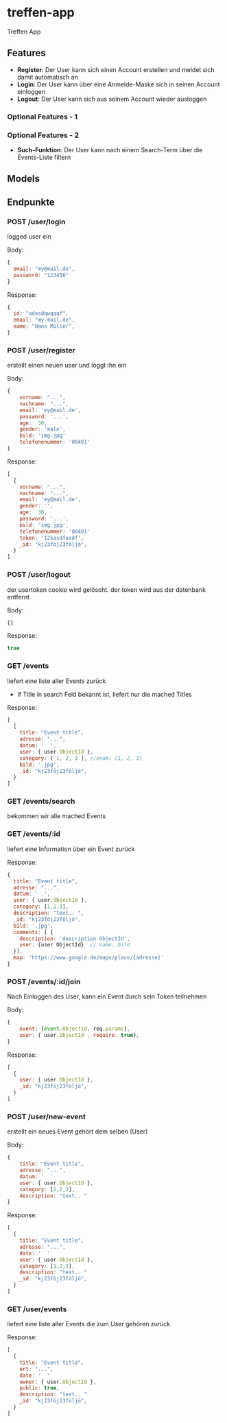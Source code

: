 # treffen-app

Treffen App



## Features

- **Register**: Der User kann sich einen Account erstellen und meldet sich damit automatisch an
- **Login**: Der User kann über eine Anmelde-Maske sich in seinen Account einloggen
- **Logout**: Der User kann sich aus seinem Account wieder ausloggen


### Optional Features - 1


### Optional Features - 2


- **Such-Funktion**: Der User kann nach einem Search-Term über die Events-Liste filtern


## Models
<!-- 
![Model-Relations](images/Model-Relations.png) 
-->


## Endpunkte

### POST /user/login

logged user ein

Body:
```javascript
{
  email: "my@mail.de",
  password: "123456"
}
```

Response:
```javascript
{
  id: "adasdqwqqqf",
  email: "my.mail.de",
  name: "Hans Müller",
}
```

### POST /user/register

erstellt einen neuen user und loggt ihn ein

Body:
```javascript
{
    vorname: "...",
    nachname: "...",
    email: 'my@mail.de',
    password: '...',
    age:  30,
    gender: 'male',
    bild: 'img.jpg'
    telefonenummer: '00491'
}
```

Response:
```javascript
[
  {
    vorname: "...",
    nachname: "...",
    email: 'my@mail.de',
    gender: '',
    age:  30,
    password: '...',
    bild: 'img.jpg',
    telefonenummer: '00491'
    token: '12kasdfasdf',
    _id: "kj23föj23följö",
  }
]
```

### POST /user/logout

der usertoken cookie wird gelöscht. der token wird aus der datenbank entfernt

Body:
```javascript
{}
```
Response:
```javascript
true
```

### GET /events

liefert eine liste aller Events zurück

* If Title in search Feld bekannt ist, liefert nur die mached Titles 

Response:
```javascript
[
  {
    title: "Event title",
    adresse: "...",
    datum: '  ',
    user: { user.ObjectId },
    category: [ 1, 2, 3 ], //enum: [1, 2, 3]
    bild: '.jpg',
    _id: "kj23föj23följö",
  }
]
```
### GET /events/search

bekommen wir alle mached Events


### GET /events/:id

liefert eine Information über ein Event zurück

Response:
```javascript
{
  title: "Event title",
  adresse: "...",
  datum: '  ',
  user: { user.ObjectId },
  category: [1,2,3],
  description: "text.. ",
  _id: "kj23föj23följö",
  bild: '.jpg',
  comments: [ {
    description: 'description ObjectId',
    user: {user ObjectId}  // name, bild
  }],
  map: 'https://www.google.de/maps/place/{adresse}'
}
```

### POST /events/:id/join

 Nach Einloggen des User, kann ein Event durch sein Token teilnehmen

Body:
```javascript
{
    event: {event.ObjectId, req.params},
    user: { user.ObjectId , require: true}, 
}
```
Response:
```javascript
[
  {
    user: { user.ObjectId },
    _id: "kj23föj23följö",
  }
]
```

### POST /user/new-event

erstellt ein neues Event gehört dem selben (User)

Body:
```javascript
{
    title: "Event title",
    adresse: "...",
    datum: '  '
    user: { user.ObjectId },
    category: [1,2,3],
    description: "text.. "
}
```

Response:
```javascript
[
  {
    title: "Event title",
    adresse: "...",
    date: '  '
    user: { user.ObjectId },
    category: [1,2,3],
    description: "text.. "
    _id: "kj23föj23följö",
  }
]
```

### GET /user/events

liefert eine liste aller Events die zum User gehören zurück

Response:
```javascript
[
  {
    title: "Event title",
    ort: "...",
    date: '  '
    owner: { user.ObjectId },
    public: true,
    description: "text.. "
    _id: "kj23föj23följö",
  }
]
